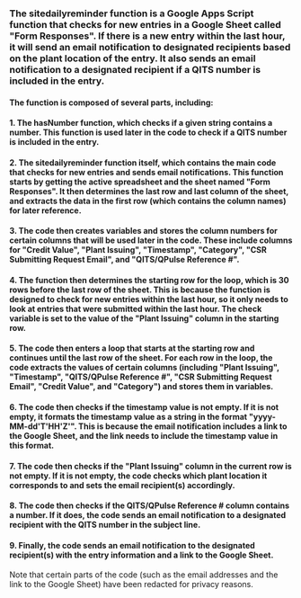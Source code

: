 ### The sitedailyreminder function is a Google Apps Script function that checks for new entries in a Google Sheet called "Form Responses". If there is a new entry within the last hour, it will send an email notification to designated recipients based on the plant location of the entry. It also sends an email notification to a designated recipient if a QITS number is included in the entry.

#### The function is composed of several parts, including:

#### 1. The hasNumber function, which checks if a given string contains a number. This function is used later in the code to check if a QITS number is included in the entry.

#### 2. The sitedailyreminder function itself, which contains the main code that checks for new entries and sends email notifications. This function starts by getting the active spreadsheet and the sheet named "Form Responses". It then determines the last row and last column of the sheet, and extracts the data in the first row (which contains the column names) for later reference.

#### 3. The code then creates variables and stores the column numbers for certain columns that will be used later in the code. These include columns for "Credit Value", "Plant Issuing", "Timestamp", "Category", "CSR Submitting Request Email", and "QITS/QPulse Reference #".

#### 4. The function then determines the starting row for the loop, which is 30 rows before the last row of the sheet. This is because the function is designed to check for new entries within the last hour, so it only needs to look at entries that were submitted within the last hour. The check variable is set to the value of the "Plant Issuing" column in the starting row.

#### 5. The code then enters a loop that starts at the starting row and continues until the last row of the sheet. For each row in the loop, the code extracts the values of certain columns (including "Plant Issuing", "Timestamp", "QITS/QPulse Reference #", "CSR Submitting Request Email", "Credit Value", and "Category") and stores them in variables.

#### 6. The code then checks if the timestamp value is not empty. If it is not empty, it formats the timestamp value as a string in the format "yyyy-MM-dd'T'HH'Z'". This is because the email notification includes a link to the Google Sheet, and the link needs to include the timestamp value in this format.

#### 7. The code then checks if the "Plant Issuing" column in the current row is not empty. If it is not empty, the code checks which plant location it corresponds to and sets the email recipient(s) accordingly.

#### 8. The code then checks if the QITS/QPulse Reference # column contains a number. If it does, the code sends an email notification to a designated recipient with the QITS number in the subject line.

#### 9. Finally, the code sends an email notification to the designated recipient(s) with the entry information and a link to the Google Sheet.

Note that certain parts of the code (such as the email addresses and the link to the Google Sheet) have been redacted for privacy reasons.
